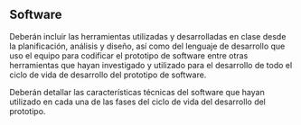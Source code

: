 ## Software

Deberán incluir las herramientas utilizadas y desarrolladas en clase desde la planificación, análisis y diseño, así como del lenguaje de desarrollo que uso el equipo para codificar el prototipo de software
entre otras herramientas que hayan investigado y utilizado para el desarrollo de todo el ciclo de vida de desarrollo del prototipo de software.

Deberán detallar las características técnicas del software que hayan utilizado en cada una de las fases del ciclo de vida del desarrollo del prototipo.
